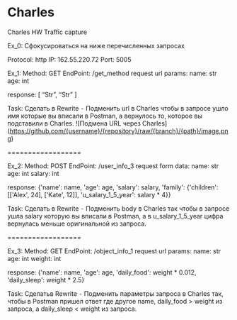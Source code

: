 # Charles
Charles HW Traffic capture

Ex_0: Сфокусироваться на ниже перечисленных запросах

Protocol: http
IP: 162.55.220.72
Port: 5005

Ex_1: 
Method: GET
EndPoint: /get_method
request url params: 
 name: str
 age: int

response: 
[
    “Str”,
    “Str”
]

Task:
Сделать в Rewrite
 ⁃ Подменить url в Charles чтобы в запросе ушло имя которые вы вписали в Postman, а вернулось то, которое вы подставили в Charles.
![Подмена URL через Charles] (https://github.com/{username}/{repository}/raw/{branch}/{path}/image.png)

==================

Ex_2:
Method: POST
EndPoint: /user_info_3
request form data: 
 name: str
 age: int
 salary: int

response: 
{'name': name,
          'age': age,
          'salary': salary,
          'family': {'children': [['Alex', 24], ['Kate', 12]],
                     'u_salary_1_5_year': salary * 4}}

Task:
Сделать в Rewrite
 ⁃ Подменить body в Charles так чтобы в запросе ушла salary которую вы вписали в Postman, а в u_salary_1_5_year цифра вернулась меньше оригинальной из запроса.

==================

Ex_3:
Method: GET
EndPoint: /object_info_1
request url params: 
 name: str
 age: int
 weight: int

response: 
{'name': name,
          'age': age,
          'daily_food': weight * 0.012,
          'daily_sleep': weight * 2.5}

Task:
Сделатьв Rewrite
 ⁃ Подменить параметры запроса в Charles так, чтобы в Postman пришел ответ где другое name, daily_food > weight из запроса, а daily_sleep < weight из запроса.
